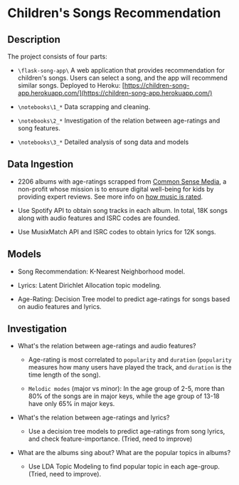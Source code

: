 # Children's Songs Recommendation

## Description

The project consists of four parts:

- `\flask-song-app\` A web application that provides recommendation for children's songs. Users can select a song, and the app will recommend similar songs.  Deployed to Heroku: [https://children-song-app.herokuapp.com/](https://children-song-app.herokuapp.com/)

- `\notebooks\1_*` Data scrapping and cleaning. 
  
- `\notebooks\2_*` Investigation of the relation between age-ratings and song features.

- `\notebooks\3_*` Detailed analysis of song data and models

## Data Ingestion

- 2206 albums with age-ratings scrapped from [Common Sense Media](http://web.archive.org/web/20211024135317/https://www.commonsensemedia.org/music-reviews?sort=field_review_recommended_age&order=asc), a non-profit whose mission is to ensure digital well-being for kids by providing expert reviews. See more info on [how music is rated](http://web.archive.org/web/20220114100252/https://www.commonsensemedia.org/about-us/our-mission/about-our-ratings/music).

- Use Spotify API to obtain song tracks in each album. In total, 18K songs along with audio features and ISRC codes are founded.
  
- Use MusixMatch API and ISRC codes to obtain lyrics for 12K songs.

## Models

- Song Recommendation: K-Nearest Neighborhood model.
  
- Lyrics: Latent Dirichlet Allocation topic modeling.

- Age-Rating: Decision Tree model to predict age-ratings for songs based on audio features and lyrics.


## Investigation

- What's the relation between age-ratings and audio features?
  
  - Age-rating is most correlated to `popularity` and `duration` (`popularity` measures how many users have played the track, and `duration` is the time length of the song).
  
  - `Melodic modes` (major vs minor): In the age group of 2-5, more than 80% of the songs are in major keys, while the age group of 13-18 have only 65% in major keys.

- What's the relation between age-ratings and lyrics?

  - Use a decision tree models to predict age-ratings from song lyrics, and check feature-importance.  (Tried, need to improve)

- What are the albums sing about? What are the popular topics in albums?

  - Use LDA Topic Modeling to find popular topic in each age-group.     (Tried, need to improve).
